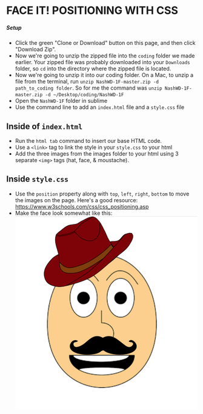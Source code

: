 # FACE IT! POSITIONING WITH CSS

##### Setup
- Click the green "Clone or Download" button on this page, and then click "Download Zip".
- Now we're going to unzip the zipped file into the `coding` folder we made earlier. Your zipped file was probably downloaded into your `Downloads` folder, so `cd` into the directory where the zipped file is located.  
- Now we're going to unzip it into our coding folder. On a Mac, to unzip a file from the terminal, run `unzip NashWD-1F-master.zip -d path_to_coding folder`. So for me the command was `unzip NashWD-1F-master.zip -d ~/Desktop/coding/NashWD-1F` 
- Open the `NashWD-1F` folder in sublime
- Use the command line to add an `index.html` file and a `style.css` file

## Inside of `index.html`
- Run the `html tab` command to insert our base HTML code. 
- Use a `<link>` tag to link the style in your `style.css` to your html
- Add the three images from the images folder to your html using 3 separate `<img>` tags (hat, face, & moustache).


## Inside `style.css` 
- Use the `position` property along with `top`, `left`, `right`, `bottom` to move the images on the page. Here's a good resource: https://www.w3schools.com/css/css_positioning.asp
- Make the face look somewhat like this:
![final product](images/final-image.png)

